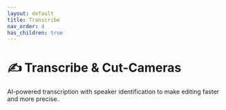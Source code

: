 ```yaml
---
layout: default
title: Transcribe
nav_order: 4
has_children: true
---
```


# ✍️ Transcribe & Cut-Cameras

AI-powered transcription with speaker identification to make editing faster and more precise.
